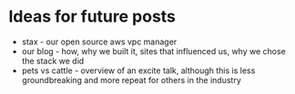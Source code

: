 # Ideas for future posts

* stax - our open source aws vpc manager
* our blog - how, why we built it, sites that influenced us, why we chose the stack we did
* pets vs cattle - overview of an excite talk, although this is less groundbreaking and more repeat for others in the industry
